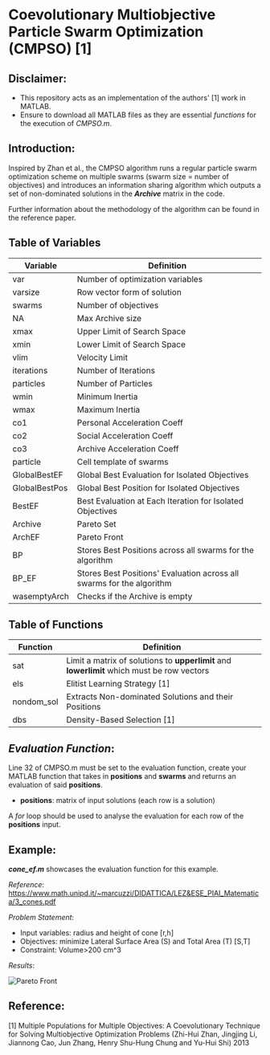 # Coevolutionary Multiobjective Particle Swarm Optimization (CMPSO) [1]

## Disclaimer:
- This repository acts as an implementation of the authors' [1] work in MATLAB.
- Ensure to download all MATLAB files as they are essential *functions* for the execution of *CMPSO.m*. 

## Introduction:

Inspired by Zhan et al., the CMPSO algorithm runs a regular particle swarm optimization scheme on multiple swarms (swarm size = number of objectives) and introduces an information sharing algorithm which outputs a set of non-dominated solutions in the ***Archive*** matrix in the code. 

Further information about the methodology of the algorithm can be found in the reference paper.

## Table of Variables
| **Variable** | **Definition** | 
|----------|----------|
| var   | Number of optimization variables   | 
| varsize   | Row vector form of solution   | 
| swarms  | Number of objectives | 
| NA  | Max Archive size | 
| xmax  | Upper Limit of Search Space | 
| xmin  | Lower Limit of Search Space | 
| vlim  | Velocity Limit | 
| iterations  | Number of Iterations | 
| particles  | Number of Particles | 
| wmin  | Minimum Inertia | 
| wmax  | Maximum Inertia | 
| co1  | Personal Acceleration Coeff | 
| co2  | Social Acceleration Coeff | 
| co3  | Archive Acceleration Coeff | 
| particle  | Cell template of swarms | 
| GlobalBestEF  | Global Best Evaluation for Isolated Objectives | 
| GlobalBestPos  | Global Best Position for Isolated Objectives | 
| BestEF  | Best Evaluation at Each Iteration for Isolated Objectives | 
| Archive  | Pareto Set | 
| ArchEF  | Pareto Front | 
| BP  | Stores Best Positions across all swarms for the algorithm | 
| BP_EF  | Stores Best Positions' Evaluation across all swarms for the algorithm | 
| wasemptyArch | Checks if the Archive is empty |

## Table of Functions
| **Function** | **Definition** | 
|----------|----------|
| sat   | Limit a matrix of solutions to **upperlimit** and **lowerlimit** which must be row vectors   | 
| els   | Elitist Learning Strategy [1]   | 
| nondom_sol  | Extracts Non-dominated Solutions and their Positions | 
| dbs  | Density-Based Selection [1] |

## ***Evaluation Function***:
Line 32 of CMPSO.m must be set to the evaluation function, create your MATLAB function that takes in **positions** and **swarms** and returns an evaluation of said **positions**.
- **positions**: matrix of input solutions (each row is a solution)

A *for* loop should be used to analyse the evaluation for each row of the **positions** input. 

## Example:

***cone_ef.m*** showcases the evaluation function for this example.

*Reference*: https://www.math.unipd.it/~marcuzzi/DIDATTICA/LEZ&ESE_PIAI_Matematica/3_cones.pdf

*Problem Statement*: 
- Input variables: radius and height of cone [r,h]
- Objectives: minimize Lateral Surface Area (S) and Total Area (T) [S,T]
- Constraint: Volume>200 cm^3

*Results*:

![Pareto Front](https://github.com/user-attachments/assets/4ab91ac0-647c-4d6f-9275-98811381e334)



## Reference:
[1] Multiple Populations for Multiple Objectives: A Coevolutionary Technique for Solving Multiobjective Optimization Problems (Zhi-Hui Zhan, Jingjing Li, Jiannong Cao, Jun Zhang, Henry Shu-Hung Chung and Yu-Hui Shi) 2013

